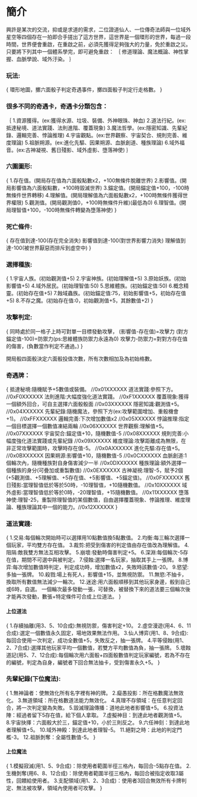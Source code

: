 # 簡介
興許是某次的交流，抑或是求道的需求，二位證道仙人、一位傳奇法師與一位域外星空等四個存在一拍即合手搓出了這方世界，這世界是一個環形的世界，每過一段時間，世界便會重啟，在重啟之前，必須先獲得足夠強大的力量，免於重啟之災。
只要將下列其中一個體系學完，即可避免重啟：
｛
修道理論、魔法概論、神性掌握、血脈學說、域外汙染。
｝

### 玩法:
{
環形地圖，擲六面骰子判定奇遇事件，擲四面骰子判定行走格數。
}

### 很多不同的奇遇卡，奇遇卡分類包含：
｛
1.資源獲得。(ex:獲得水源、垃圾、裝備、外神眼珠、神血)
2.道法行紀。(ex:抵達秘境、道法實踐、法則進階、覆蓋現象)
3.魔法哲學。(ex:隱密知識、先輩紀錄、邏輯完善、悖論推理)
4.宇宙觀點。(ex:世界觀察、宇宙契合、規則完善、維度理論)
5.祖脈朔源。(ex:進化先驅、因果朔源、血脈創道、種族理論)
6.域外福音。(ex:古神凝視、舊日殘影、域外虛影、墮落神使)
｝

### 六圍圖形:
{
1.存在值。(開局存在值為六面骰點數x2，+100無條件脫離世界)
2.影響值。(開局影響值為六面骰點數，+100時毀滅世界)
3.錨定值。(開局錨定值+100，-100時無條件世界轉移)
4.理解值。(開局理解值為六面骰點數x2，+100時無條件獲得世界權限)
5.觀測值。(開局觀測值0，+100時無條件升維)(最低為0)
6.理智值。(開局理智值+100，-100時無條件轉變為墮落神使)
}

### 死亡條件:
{
存在值到達-100(存在完全消失)
影響值到達-100(對世界影響力消失)
理解值到達-100(被世界厭惡而排斥到虛空中)
}

### 選擇種族:
{
1.宇宙人族。(初始觀測值+5)
2.宇宙神族。(初始理解值+5)
3.原始妖族。(初始影響值+5)
4.域外居民。(初始理智值:50)
5.思維體族。(初始錨定值:50)
6.概念精靈。(初始存在值+5)
7.蝕域蟲族。(初始錨定值:75，初始影響值+5，初始存在值+5)
8.不存之魔。(初始存在值:0，初始觀測值+5，其餘數值+2)
}

### 攻擊判定:
{
同時處於同一格子上時可對單一目標發動攻擊，
(影響值-存在值)=攻擊力
(對方錨定值-100)=防禦力(ps:思維體族防禦力永遠為0)
攻擊力-防禦力=對對方存在值的傷害，(負數當作判定不通過。)
}

開局骰四面骰決定六面骰投值次數，所有次數相加及為初始格數。

### 奇遇牌：
{
抵達秘境:隨機賦予+5數值或裝備。                                                                  //0x01XXXXXX
道法實踐:參照下方。                                                                             //0xF0XXXXXX
法則進階:大幅度強化道法實踐。                                                                    //0xF1XXXXXX
覆蓋現象:獲得一個額外回合，可自主選擇六面骰骰面                                                    //0x03XXXXXX
隱密知識:觀測值+5。                                                                             //0x04XXXXXX
先輩紀錄:隨機魔法，參照下方(ex:攻擊範圍增加、重骰機會+1)。                                         //0xFFXXXXXX
邏輯完善:下次增加數值x2                                                                         //0x05XXXXXX
悖論推理:指定一個目標選擇一個數值凍結兩輪                                                         //0x06XXXXXX
世界觀察:理解值+5。                                                                             //0x07XXXXXX
宇宙契合:錨定值+10，隨機數值-5                                                                   //0x08XXXXXX
規則完善:小幅度強化道法實踐或先輩紀錄                                                             //0x09XXXXXX
維度理論:攻擊距離成為無限，在非正常攻擊範圍時，攻擊時存在值-5。                                     //0x0AXXXXXX
進化先驅:存在值+5。                                                                             //0x0BXXXXXX
因果朔源:影響值+10，隨機數值-5                                                                   //0x0CXXXXXX
血脈創道:1個輪次內，隨機種族對自身傷害減少一半                                                     //0x0DXXXXXX
種族理論:額外選擇一個種族的身分(可疊加或重製數值)                                                  //0x0EXXXXXX
古神凝視:理智-5，賦予2個(+5觀測值、+5理解值、+5存在值、+5影響值、+5錨定值)。                        //0x0FXXXXXX
舊日殘影:當理智值低於等於50時，-10理智值，+10隨機數值。                                            //0x10XXXXXX
域外虛影:當理智值低於等於0時，-20理智值，+15隨機數值。                                             //0x11XXXXXX
墮落神使:理智-25，重製除理智值的某個數值，自由選擇覆蓋現象、悖論推理、維度理論、種族理論其中一個的能力。//0x12XXXXXX
}
### 道法實踐:
{
1.交易:每個輪次開始時可以選擇用10點數值換5點數值。
2.均衡:每三輪次選擇一個玩家，平均雙方存在值。
3.裁剪:把受到傷害的判定值由存在值改為理解值。
4.阻隔:敵我雙方無法互相攻擊。
5.崩壞:發動時傷害判定+5。
6.深淵:每個輪次-5存在值，期間不可選中與被判定。
7.侵蝕:選擇一名玩家，抽取其手上一張牌。
8.博弈:每次增加數值時判定，判定成功時，增加數值x2，失敗時該數值-20。
9.慾望:多抽一張牌。
10.殺戮:場上有死人，影響值+15，並無視防禦。
11.無慾:不抽卡，換取所有數值無法減少一輪次。
12.迷途:用六面骰順移到其他玩家身邊，骰到自己或6時，自選。
一個輪次最多發動一張，可替換，被替換下來的道法要三個輪次後才能再次發動，數張+特定條件可合成上位道法。
}
#### 上位道法
{
1.存續抽離(用3、5、10合成):無視防禦，傷害判定+10。
2.虛空漫遊(用4、6、11合成):選定一個數值永久固定，場地效果無法作用。
3.仙人博弈(用1、8、9合成):每回合使用一次判定，成功全數值+5，失敗反之，抽一張牌。
4.平等侵蝕(用1、2、7合成):選擇其他玩家平均一個數值，若雙方平均數值為負，抽一張牌。
5.壞蝕道記(用5、7、12合成):每個輪次用六面骰+四面骰數值判定玩家編號，若為不存在的編號，判定為自身，編號者下回合無法抽卡，受到傷害永久+5。
}

### 先輩紀錄(下位魔法):
{
1.無神論者：使無效化所有名字裡有神的牌。
2.癡愚投影：所在格數魔法無效化。
3.無道領域：所在格數道法能力無效化。
4.真理不存領域：在任意判定回合，將一次判定變為失敗。
5.毀滅理論傳播：道地此地者影響值+5。
6.投資法陣：經過者留下5存在值，給下個人拿取。
7.虛擬神目：到達此地者觀測值+5。
8.宇宙抉擇：六面骰大於三，錨定值+10，小於三則反之。
9.六任神刻：到達此地者理解值+5。
10.域外神殿：到達此地者理智-5。
11.絕對之時：此地的判定門檻-3。
12.祖脈剝奪：全屬性數值-5。
}
#### 上位魔法
{
1.模擬寂滅(用1、5、9合成)：除使用者範圍半徑三格內，每回合-5點存在值。
2.生機剝奪(用6、8、12合成)：除使用者範圍半徑三格內，每回合被指定收取3屬性，回饋給使用者。
3.支配領域(用1、2、3合成)：使用者3回合無效所有卡牌判定、無法被攻擊，領域內使用者可攻擊。
}
